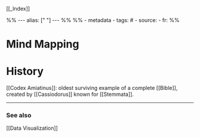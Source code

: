 
[[_Index]]

%% ---
alias: [" "]
--- %%
%% - metadata
	- tags: #
	- source: 
	- fr: 
%%

# Mind Mapping

# History
[[Codex Amiatinus]]: oldest surviving example of a complete [[Bible]], created by [[Cassiodorus]] known for [[Stemmata]].

-------------
### See also
[[Data Visualization]]

